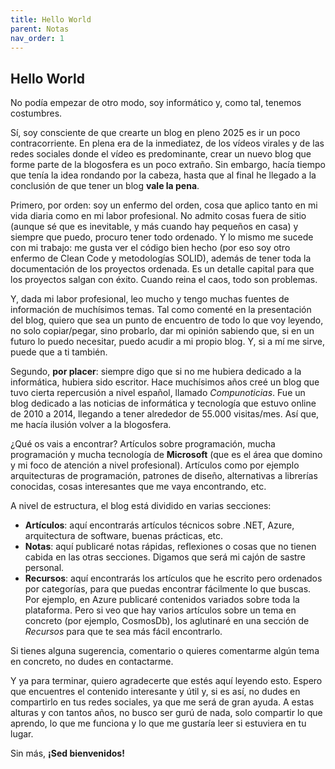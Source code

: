 ```yaml
---
title: Hello World
parent: Notas
nav_order: 1
---
```


## Hello World

No podía empezar de otro modo, soy informático y, como tal, tenemos costumbres.

Sí, soy consciente de que crearte un blog en pleno 2025 es ir un poco contracorriente. En plena era de la inmediatez, de los vídeos virales y de las redes sociales donde el vídeo es predominante, crear un nuevo blog que forme parte de la blogosfera es un poco extraño. Sin embargo, hacía tiempo que tenía la idea rondando por la cabeza, hasta que al final he llegado a la conclusión de que tener un blog **vale la pena**.

Primero, por orden: soy un enfermo del orden, cosa que aplico tanto en mi vida diaria como en mi labor profesional. No admito cosas fuera de sitio (aunque sé que es inevitable, y más cuando hay pequeños en casa) y siempre que puedo, procuro tener todo ordenado. Y lo mismo me sucede con mi trabajo: me gusta ver el código bien hecho (por eso soy otro enfermo de Clean Code y metodologías SOLID), además de tener toda la documentación de los proyectos ordenada. Es un detalle capital para que los proyectos salgan con éxito. Cuando reina el caos, todo son problemas.

Y, dada mi labor profesional, leo mucho y tengo muchas fuentes de información de muchísimos temas. Tal como comenté en la presentación del blog, quiero que sea un punto de encuentro de todo lo que voy leyendo, no solo copiar/pegar, sino probarlo, dar mi opinión sabiendo que, si en un futuro lo puedo necesitar, puedo acudir a mi propio blog. Y, si a mí me sirve, puede que a ti también.

Segundo, **por placer**: siempre digo que si no me hubiera dedicado a la informática, hubiera sido escritor. Hace muchísimos años creé un blog que tuvo cierta repercusión a nivel español, llamado *Compunoticias*. Fue un blog dedicado a las noticias de informática y tecnología que estuvo online de 2010 a 2014, llegando a tener alrededor de 55.000 visitas/mes. Así que, me hacía ilusión volver a la blogosfera.

¿Qué os vais a encontrar? Artículos sobre programación, mucha programación y mucha tecnología de **Microsoft** (que es el área que domino y mi foco de atención a nivel profesional). Artículos como por ejemplo arquitecturas de programación, patrones de diseño, alternativas a librerías conocidas, cosas interesantes que me vaya encontrando, etc.

A nivel de estructura, el blog está dividido en varias secciones:
- **Artículos**: aquí encontrarás artículos técnicos sobre .NET, Azure, arquitectura de software, buenas prácticas, etc.
- **Notas**: aquí publicaré notas rápidas, reflexiones o cosas que no tienen cabida en las otras secciones. Digamos que será mi cajón de sastre personal.
- **Recursos**: aquí encontrarás los artículos que he escrito pero ordenados por categorías, para que puedas encontrar fácilmente lo que buscas. Por ejemplo, en Azure publicaré contenidos variados sobre toda la plataforma. Pero si veo que hay varios artículos sobre un tema en concreto (por ejemplo, CosmosDb), los aglutinaré en una sección de *Recursos* para que te sea más fácil encontrarlo.

Si tienes alguna sugerencia, comentario o quieres comentarme algún tema en concreto, no dudes en contactarme.

Y ya para terminar, quiero agradecerte que estés aquí leyendo esto. Espero que encuentres el contenido interesante y útil y, si es así, no dudes en compartirlo en tus redes sociales, ya que me será de gran ayuda. A estas alturas y con tantos años, no busco ser gurú de nada, solo compartir lo que aprendo, lo que me funciona y lo que me gustaría leer si estuviera en tu lugar.

Sin más, **¡Sed bienvenidos!**